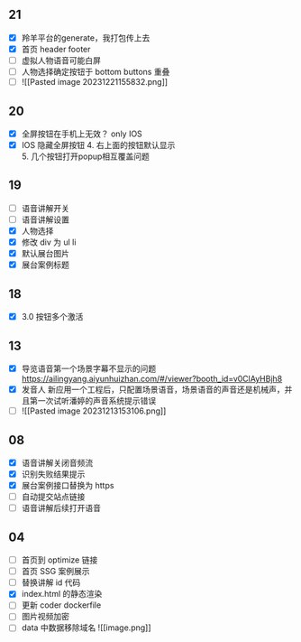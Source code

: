 ## 21

- [x] 羚羊平台的generate，我打包传上去
- [x] 首页 header footer
- [ ] 虚拟人物语音可能白屏
- [ ] 人物选择确定按钮于 bottom buttons 重叠
- [ ] ![[Pasted image 20231221155832.png]]
## 20

- [x] 全屏按钮在手机上无效？  only IOS
- [x] IOS 隐藏全屏按钮
4. 右上面的按钮默认显示  
5. 几个按钮打开popup相互覆盖问题
## 19

- [ ] 语音讲解开关
- [ ] 语音讲解设置
- [x] 人物选择
- [x] 修改 div 为 ul li
- [x] 默认展台图片
- [x] 展台案例标题
## 18

- [x] 3.0 按钮多个激活
## 13

- [x] 导览语音第一个场景字幕不显示的问题 https://ailingyang.aiyunhuizhan.com/#/viewer?booth_id=v0ClAyHBjh8
- [x] 发音人 新应用一个工程后，只配置场景语音，场景语音的声音还是机械声，并且第一次试听潘婷的声音系统提示错误
- [ ] ![[Pasted image 20231213153106.png]]
## 08

- [x] 语音讲解关闭音频流
- [x] 识别失败结果提示
- [x] 展台案例接口替换为 https
- [ ] 自动提交站点链接
- [ ] 语音讲解后续打开语音
## 04

- [ ] 首页到 optimize 链接
- [ ] 首页 SSG 案例展示
- [ ] 替换讲解 id 代码
- [x] index.html 的静态渲染
- [ ] 更新 coder dockerfile
- [ ] 图片视频加密
- [ ] data 中数据移除域名
![[image.png]]
